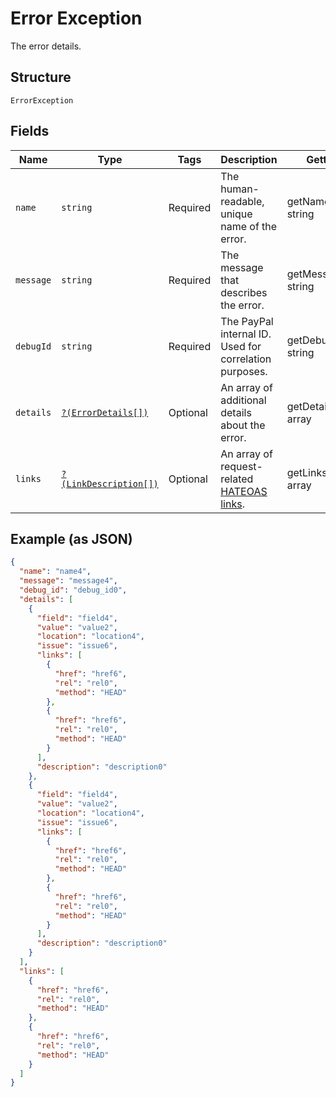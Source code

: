 
# Error Exception

The error details.

## Structure

`ErrorException`

## Fields

| Name | Type | Tags | Description | Getter | Setter |
|  --- | --- | --- | --- | --- | --- |
| `name` | `string` | Required | The human-readable, unique name of the error. | getName(): string | setName(string name): void |
| `message` | `string` | Required | The message that describes the error. | getMessage(): string | setMessage(string message): void |
| `debugId` | `string` | Required | The PayPal internal ID. Used for correlation purposes. | getDebugId(): string | setDebugId(string debugId): void |
| `details` | [`?(ErrorDetails[])`](../../doc/models/error-details.md) | Optional | An array of additional details about the error. | getDetails(): ?array | setDetails(?array details): void |
| `links` | [`?(LinkDescription[])`](../../doc/models/link-description.md) | Optional | An array of request-related [HATEOAS links](/api/rest/responses/#hateoas-links). | getLinks(): ?array | setLinks(?array links): void |

## Example (as JSON)

```json
{
  "name": "name4",
  "message": "message4",
  "debug_id": "debug_id0",
  "details": [
    {
      "field": "field4",
      "value": "value2",
      "location": "location4",
      "issue": "issue6",
      "links": [
        {
          "href": "href6",
          "rel": "rel0",
          "method": "HEAD"
        },
        {
          "href": "href6",
          "rel": "rel0",
          "method": "HEAD"
        }
      ],
      "description": "description0"
    },
    {
      "field": "field4",
      "value": "value2",
      "location": "location4",
      "issue": "issue6",
      "links": [
        {
          "href": "href6",
          "rel": "rel0",
          "method": "HEAD"
        },
        {
          "href": "href6",
          "rel": "rel0",
          "method": "HEAD"
        }
      ],
      "description": "description0"
    }
  ],
  "links": [
    {
      "href": "href6",
      "rel": "rel0",
      "method": "HEAD"
    },
    {
      "href": "href6",
      "rel": "rel0",
      "method": "HEAD"
    }
  ]
}
```

